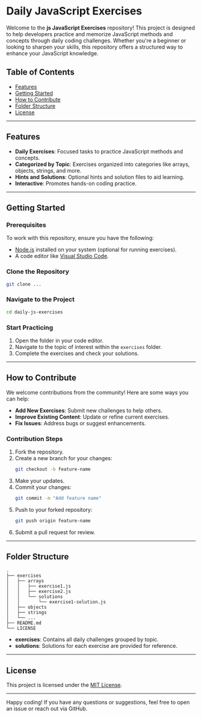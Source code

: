 # Daily JavaScript Exercises

Welcome to the **js JavaScript Exercises** repository! This project is designed to help developers practice and memorize JavaScript methods and concepts through daily coding challenges. Whether you're a beginner or looking to sharpen your skills, this repository offers a structured way to enhance your JavaScript knowledge.

## Table of Contents
- [Features](#features)
- [Getting Started](#getting-started)
- [How to Contribute](#how-to-contribute)
- [Folder Structure](#folder-structure)
- [License](#license)

---

## Features
- **Daily Exercises**: Focused tasks to practice JavaScript methods and concepts.
- **Categorized by Topic**: Exercises organized into categories like arrays, objects, strings, and more.
- **Hints and Solutions**: Optional hints and solution files to aid learning.
- **Interactive**: Promotes hands-on coding practice.

---

## Getting Started
### Prerequisites
To work with this repository, ensure you have the following:
- [Node.js](https://nodejs.org/) installed on your system (optional for running exercises).
- A code editor like [Visual Studio Code](https://code.visualstudio.com/).

### Clone the Repository
```bash
git clone ...
```

### Navigate to the Project
```bash
cd daily-js-exercises
```

### Start Practicing
1. Open the folder in your code editor.
2. Navigate to the topic of interest within the `exercises` folder.
3. Complete the exercises and check your solutions.

---

## How to Contribute
We welcome contributions from the community! Here are some ways you can help:
- **Add New Exercises**: Submit new challenges to help others.
- **Improve Existing Content**: Update or refine current exercises.
- **Fix Issues**: Address bugs or suggest enhancements.

### Contribution Steps
1. Fork the repository.
2. Create a new branch for your changes:
   ```bash
   git checkout -b feature-name
   ```
3. Make your updates.
4. Commit your changes:
   ```bash
   git commit -m "Add feature name"
   ```
5. Push to your forked repository:
   ```bash
   git push origin feature-name
   ```
6. Submit a pull request for review.

---

## Folder Structure
```
.
├── exercises
│   ├── arrays
│   │   ├── exercise1.js
│   │   ├── exercise2.js
│   │   └── solutions
│   │       └── exercise1-solution.js
│   ├── objects
│   ├── strings
│   └── ...
├── README.md
└── LICENSE
```
- **exercises**: Contains all daily challenges grouped by topic.
- **solutions**: Solutions for each exercise are provided for reference.

---

## License
This project is licensed under the [MIT License](LICENSE).

---

Happy coding! If you have any questions or suggestions, feel free to open an issue or reach out via GitHub.

